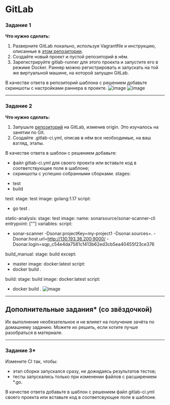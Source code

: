 # GitLab
### Задание 1

**Что нужно сделать:**

1. Разверните GitLab локально, используя Vagrantfile и инструкцию, описанные в [этом репозитории](https://github.com/netology-code/sdvps-materials/tree/main/gitlab).   
2. Создайте новый проект и пустой репозиторий в нём.
3. Зарегистрируйте gitlab-runner для этого проекта и запустите его в режиме Docker. Раннер можно регистрировать и запускать на той же виртуальной машине, на которой запущен GitLab.

В качестве ответа в репозиторий шаблона с решением добавьте скриншоты с настройками раннера в проекте.
![image](https://github.com/Wernigerode23/GitLab/assets/153208339/db95dfbe-2232-4472-b81a-4da2497a0c3a)
![image](https://github.com/Wernigerode23/GitLab/assets/153208339/c74801e4-4b8f-4905-86de-b38c52e1330c)

---

### Задание 2

**Что нужно сделать:**

1. Запушьте [репозиторий](https://github.com/netology-code/sdvps-materials/tree/main/gitlab) на GitLab, изменив origin. Это изучалось на занятии по Git.
2. Создайте .gitlab-ci.yml, описав в нём все необходимые, на ваш взгляд, этапы.

В качестве ответа в шаблон с решением добавьте: 
   
 * файл gitlab-ci.yml для своего проекта или вставьте код в соответствующее поле в шаблоне; 
 * скриншоты с успешно собранными сборками.
 stages:
 - test
 - build

test:
 stage: test
 image: golang:1.17
 script:
  - go test .

static-analysis:
stage: test
image:
 name: sonarsource/sonar-scanner-cli
 entrypoint: [""]
variables:
script:
 - sonar-scanner -Dsonar.projectKey=my-project1 -Dsonar.sources=. -Dsonar.host.url=http://130.193.36.200:9000/ -Dsonar.login=sqp_c54e4da7581c1413b62ed3cb5ea40455f23ce376

build_manual:
stage: build
except:
- master
image: docker:latest
script:
- docker build .

build:
 stage: build
 image: docker:latest
 script:
  - docker build .
![image](https://github.com/Wernigerode23/GitLab/assets/153208339/c6ce9af2-b417-4a2e-95d3-933339ebdfb1)

 
---
## Дополнительные задания* (со звёздочкой)

Их выполнение необязательное и не влияет на получение зачёта по домашнему заданию. Можете их решить, если хотите лучше разобраться в материале.

---

### Задание 3*

Измените CI так, чтобы:

 - этап сборки запускался сразу, не дожидаясь результатов тестов;
 - тесты запускались только при изменении файлов с расширением *.go.

В качестве ответа добавьте в шаблон с решением файл gitlab-ci.yml своего проекта или вставьте код в соответсвующее поле в шаблоне.
